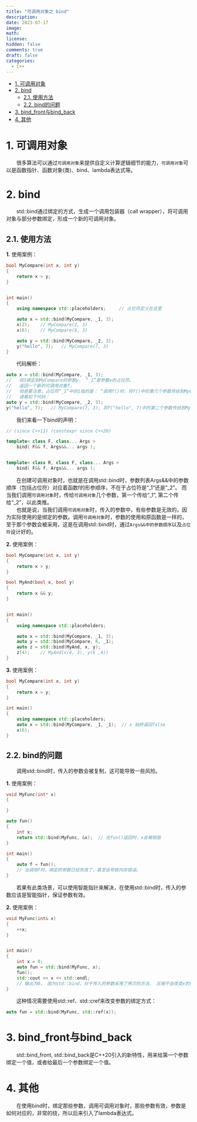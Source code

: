 ```yaml
---
title: "可调用对象之 bind"
description: 
date: 2023-07-17
image: 
math: 
license: 
hidden: false
comments: true
draft: false
categories:
  - C++
---
```



- [1. 可调用对象](#1-可调用对象)
- [2. bind](#2-bind)
  - [2.1. 使用方法](#21-使用方法)
  - [2.2. bind的问题](#22-bind的问题)
- [3. bind\_front与bind\_back](#3-bind_front与bind_back)
- [4. 其他](#4-其他)



# 1. 可调用对象
&emsp;&emsp;很多算法可以通过`可调用对象`来提供自定义计算逻辑细节的能力，`可调用对象`可以是函数指针、函数对象(类)、bind、lambda表达式等。  


# 2. bind
&emsp;&emsp;std::bind通过绑定的方式，生成一个调用包装器（call wrapper），将可调用对象与部分参数绑定，形成一个新的可调用对象。

## 2.1. 使用方法
**1.** 使用案例：  

```cpp
bool MyCompare(int x, int y)
{
    return x > y;
}


int main()
{
    using namespace std::placeholders;     // 占位符定义在这里

    auto x = std::bind(MyCompare, _1, 3); 
    x(2);    // MyCompare(2, 3)
    x(6);    // MyCompare(6, 3)

    auto y = std::bind(MyCompare, _2, 3);
    y("hello", 7);   // MyCompare(7, 3)
}
```
&emsp;&emsp;代码解析：
```cpp
auto x = std::bind(MyCompare, _1, 3);
//   将3绑定到MyCompare的参数y， “_1”是参数x的占位符。
//   返回一个新的可调用对象f。  
//   但是要注意，占位符“_1”中的1指的是： “调用f()时，将f()中的第几个参数传给到MyCompare的参数x”，
//   请看如下代码：  
auto y = std::bind(MyCompare, _2, 3);
y("hello", 7);   // MyCompare(7, 3), 将f("hello", 7)中的第二个参数传给到MyCompare的参数x。
```
&emsp;&emsp;我们来看一下bind的声明：   
```cpp
// (since C++11) (constexpr since C++20)

template< class F, class... Args > 
    bind( F&& f, Args&&... args );


template< class R, class F, class... Args >
    bind( F&& f, Args&&... args );
```
&emsp;&emsp;在创建可调用对象时，也就是在调用std::bind时，参数列表Args&&中的参数顺序（包括占位符）对应着函数f的形参顺序，不在于占位符是“_1“还是”_2”。 而当我们调用`可调用对象`时，传给`可调用对象`几个参数，第一个传给“_1”, 第二个传给“_2”，以此类推。   
&emsp;&emsp;也就是说，当我们调用`可调用对象`时，传入的参数中，有些参数是无效的，因为实际使用的是绑定的参数。调用`可调用对象`时，参数的使用和原函数是一样的，至于那个参数会被采用，这是在调用std::bind时，通过`Args&&中的参数顺序`以及`占位符`设计好的。      


**2.** 使用案例：  
```cpp
bool MyCompare(int x, int y)
{
    return x > y;
}

bool MyAnd(bool x, bool y)
{
    return x && y;
}


int main()
{
    using namespace std::placeholders;

    auto x = std::bind(MyCompare, _1, 3); 
    auto y = std::bind(MyCompare, 6, _1);
    auto z = std::bind(MyAnd, x, y);
    z(4);    // MyAnd(x(4, 3), y(6 ,4)) 
}
```

**3.** 使用案例：
```cpp
bool MyCompare(int x, int y)
{
    return x > y;
}

int main()
{
    using namespace std::placeholders;
    auto x = std::bind(MyCompare, _1, _1);  // x 始终返回false
    x(6); 
}
```
## 2.2. bind的问题
&emsp;&emsp;调用std::bind时，传入的参数会被复制，这可能导致一些风险。   

**1.** 使用案例：   
```cpp
void MyFunc(int* x)
{

}

auto fun()
{
    int x;
    return std::bind(MyFunc, &x);  // 在fun()返回时，x会被销毁
}

int main()
{
    auto f = fun();  
    // 当调用f时，绑定的参数已经失效了，甚至会导致内存错误。   
}
```
&emsp;&emsp;若果有此类场景，可以使用智能指针来解决，在使用std::bind时，传入的参数应该是智能指针，保证参数有效。  


**2.** 使用案例：  
```cpp
void MyFunc(int& x)
{
    ++x;
}


int main()
{
    int x = 0;
    auto fun = std::bind(MyFunc, x);
    fun();
    std::cout << x << std::endl;
    // 输出为0， 因为std::bind，对于传入的参数采用了拷贝的方法， 压根不会改变x的值。
}
```
&emsp;&emsp;这种情况需要使用std::ref、std::cref来改变参数的绑定方式：   
```cpp
auto fun = std::bind(MyFunc, std::ref(x));   
```


# 3. bind_front与bind_back
&emsp;&emsp;std::bind_front, std::bind_back是C++20引入的新特性，用来给第一个参数绑定一个值，或者给最后一个参数绑定一个值。




# 4. 其他
&emsp;&emsp;在使用bind时，绑定那些参数，调用可调用对象时，那些参数有效，参数是如何对应的，非常的绕，所以后来引入了lambda表达式。   
